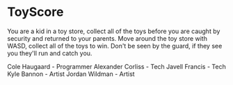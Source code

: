 # ToyScore
 You are a kid in a toy store, collect all of the toys before you are caught by security and returned to your parents.
 Move around the toy store with WASD, collect all of the toys to win.
 Don't be seen by the guard, if they see you they'll run and catch you.
 
Cole Haugaard - Programmer
Alexander Corliss - Tech
Javell Francis - Tech
Kyle Bannon - Artist
Jordan Wildman - Artist
